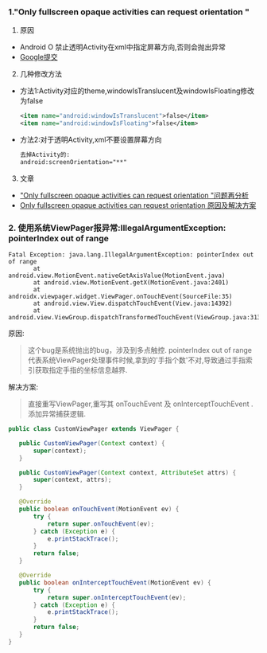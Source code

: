 ### 1."Only fullscreen opaque activities can request orientation "
1. 原因
- Android O 禁止透明Activity在xml中指定屏幕方向,否则会抛出异常
- [Google提交](https://github.com/aosp-mirror/platform_frameworks_base/commit/39791594560b2326625b663ed6796882900c220f#diff-a9aa0352703240c8ae70f1c83add4bc8R981)
2. 几种修改方法
- 方法1:Activity对应的theme,windowIsTranslucent及windowIsFloating修改为false
  ```xml
  <item name="android:windowIsTranslucent">false</item>
  <item name="android:windowIsFloating">false</item>
  ```
- 方法2:对于透明Activity,xml不要设置屏幕方向
  ```xml
  去掉Activity的:
  android:screenOrientation="**"
  ```
3. 文章
- ["Only fullscreen opaque activities can request orientation "问题再分析](https://juejin.cn/post/6844903808485556232)
- [Only fullscreen opaque activities can request orientation 原因及解决方案](https://www.cnblogs.com/xiaxveliang/p/12396098.html)

### 2. 使用系统ViewPager报异常:IllegalArgumentException: pointerIndex out of range
```
Fatal Exception: java.lang.IllegalArgumentException: pointerIndex out of range
       at android.view.MotionEvent.nativeGetAxisValue(MotionEvent.java)
       at android.view.MotionEvent.getX(MotionEvent.java:2401)
       at androidx.viewpager.widget.ViewPager.onTouchEvent(SourceFile:35)
       at android.view.View.dispatchTouchEvent(View.java:14392)
       at android.view.ViewGroup.dispatchTransformedTouchEvent(ViewGroup.java:3138)
```
原因:
> 这个bug是系统抛出的bug，涉及到多点触控. pointerIndex out of range代表系统ViewPager处理事件时候,拿到的'手指个数'不对,导致通过手指索引获取指定手指的坐标信息越界.

解决方案:
> 直接重写ViewPager,重写其 onTouchEvent 及 onInterceptTouchEvent . 添加异常捕获逻辑.
```java
public class CustomViewPager extends ViewPager {

   public CustomViewPager(Context context) {
       super(context);
   }

   public CustomViewPager(Context context, AttributeSet attrs) {
       super(context, attrs);
   }

   @Override
   public boolean onTouchEvent(MotionEvent ev) {
       try {
           return super.onTouchEvent(ev);
       } catch (Exception e) {
           e.printStackTrace();
       }
       return false;
   }

   @Override
   public boolean onInterceptTouchEvent(MotionEvent ev) {
       try {
           return super.onInterceptTouchEvent(ev);
       } catch (Exception e) {
           e.printStackTrace();
       }
       return false;
   }
}
```

